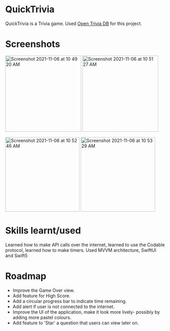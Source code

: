 # QuickTrivia
QuickTrivia is a Trivia game. Used [Open Trivia DB](https://opentdb.com/api_config.php) for this project. 

# Screenshots
<img width="239" alt="Screenshot 2021-11-06 at 10 49 20 AM" src="https://user-images.githubusercontent.com/80636783/140598949-7b54875e-af13-425e-83f2-155616f0a523.png">

<img width="239" alt="Screenshot 2021-11-06 at 10 51 27 AM" src="https://user-images.githubusercontent.com/80636783/140598995-41a316c5-9917-4f5c-a9e6-8993a4a00950.png">


[](https://user-images.githubusercontent.com/80636783/140598638-89f3afda-fe41-4aa7-ba58-08b03399b413.mp4)

<img width="234" alt="Screenshot 2021-11-06 at 10 52 46 AM" src="https://user-images.githubusercontent.com/80636783/140599013-0a47a7f1-21ab-43dd-8e6a-fb904473641d.png">

<img width="234" alt="Screenshot 2021-11-06 at 10 53 29 AM" src="https://user-images.githubusercontent.com/80636783/140599028-0b134a15-1b0e-4cdb-9e79-70f6c92a8620.png">

# Skills learnt/used
Learned how to make API calls over the internet, learned to use the Codable protocol, learned how to make timers. 
Used MVVM architecture, SwiftUI and Swift5 

# Roadmap
* Improve the Game Over view. 
* Add feature for High Score.
* Add a circular progress bar to indicate time remaining.
* Add alert if user is not connected to the internet.
* Improve the UI of the application, make it look more lively- possibly by adding more pastel colours.
* Add feature to 'Star' a question that users can view later on.
